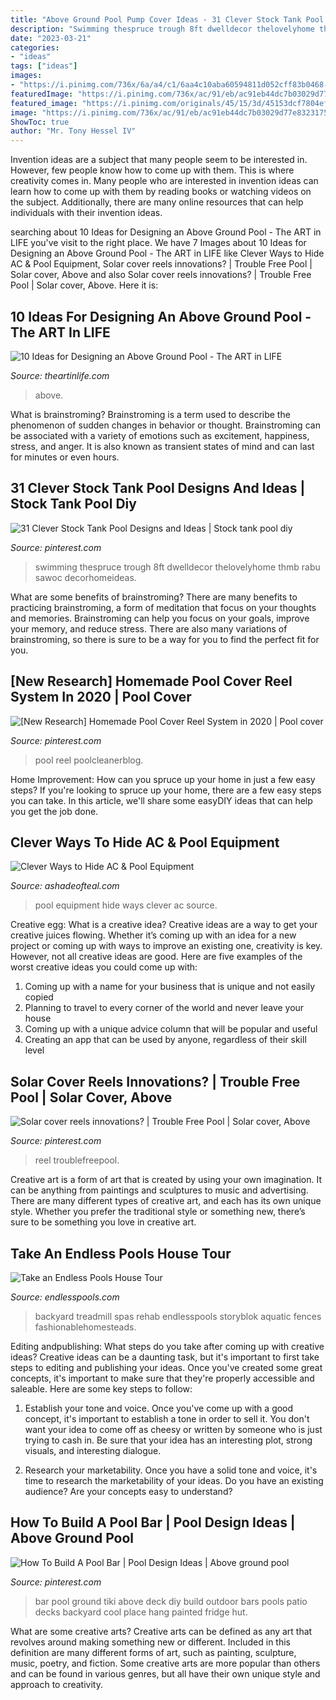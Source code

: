 ```yaml
---
title: "Above Ground Pool Pump Cover Ideas - 31 Clever Stock Tank Pool Designs And Ideas"
description: "Swimming thespruce trough 8ft dwelldecor thelovelyhome thmb rabu sawoc decorhomeideas"
date: "2023-03-21"
categories:
- "ideas"
tags: ["ideas"]
images:
- "https://i.pinimg.com/736x/6a/a4/c1/6aa4c10aba60594811d052cff83b0468--above-ground-pool-ground-pools.jpg"
featuredImage: "https://i.pinimg.com/736x/ac/91/eb/ac91eb44dc7b03029d77e83231751cec.jpg"
featured_image: "https://i.pinimg.com/originals/45/15/3d/45153dcf7804ef6dd01a999bbe96ca4b.jpg"
image: "https://i.pinimg.com/736x/ac/91/eb/ac91eb44dc7b03029d77e83231751cec.jpg"
ShowToc: true
author: "Mr. Tony Hessel IV"
---
```



Invention ideas are a subject that many people seem to be interested in. However, few people know how to come up with them. This is where creativity comes in. Many people who are interested in invention ideas can learn how to come up with them by reading books or watching videos on the subject. Additionally, there are many online resources that can help individuals with their invention ideas.

	

		
searching about 10 Ideas for Designing an Above Ground Pool - The ART in LIFE you've visit to the right place. We have 7 Images about 10 Ideas for Designing an Above Ground Pool - The ART in LIFE like Clever Ways to Hide AC &amp; Pool Equipment, Solar cover reels innovations? | Trouble Free Pool | Solar cover, Above and also Solar cover reels innovations? | Trouble Free Pool | Solar cover, Above. Here it is:
		
    
## 10 Ideas For Designing An Above Ground Pool - The ART In LIFE

<img loading=lazy src="https://theartinlife.com/wp-content/uploads/2016/07/THE-ART-IN-LIFE-POOL-6.jpg" onerror="this.onerror=null;this.src='https://tse2.mm.bing.net/th?id=OIP.CcxT1Rd19MckabfjTF0bZAHaE8&amp;pid=15.1';" alt="10 Ideas for Designing an Above Ground Pool - The ART in LIFE">

_Source: theartinlife.com_

>above. 

	

What is brainstroming?
Brainstroming is a term used to describe the phenomenon of sudden changes in behavior or thought. Brainstroming can be associated with a variety of emotions such as excitement, happiness, stress, and anger. It is also known as transient states of mind and can last for minutes or even hours.

    
## 31 Clever Stock Tank Pool Designs And Ideas | Stock Tank Pool Diy

<img loading=lazy src="https://i.pinimg.com/originals/45/15/3d/45153dcf7804ef6dd01a999bbe96ca4b.jpg" onerror="this.onerror=null;this.src='https://tse4.mm.bing.net/th?id=OIP.5CrEiEMB8R7HGjfIP_XamwHaHd&amp;pid=15.1';" alt="31 Clever Stock Tank Pool Designs and Ideas | Stock tank pool diy">

_Source: pinterest.com_

>swimming thespruce trough 8ft dwelldecor thelovelyhome thmb rabu sawoc decorhomeideas. 

	

What are some benefits of brainstroming?
There are many benefits to practicing brainstroming, a form of meditation that focus on your thoughts and memories. Brainstroming can help you focus on your goals, improve your memory, and reduce stress. There are also many variations of brainstroming, so there is sure to be a way for you to find the perfect fit for you.

    
## [New Research] Homemade Pool Cover Reel System In 2020 | Pool Cover

<img loading=lazy src="https://i.pinimg.com/originals/36/ac/d4/36acd4d62f7b33e40218c99b8e76e626.jpg" onerror="this.onerror=null;this.src='https://tse4.mm.bing.net/th?id=OIP.eknF9-IwxWIS3G4cOtrr0wHaLG&amp;pid=15.1';" alt="[New Research] Homemade Pool Cover Reel System in 2020 | Pool cover">

_Source: pinterest.com_

>pool reel poolcleanerblog. 

	

Home Improvement: How can you spruce up your home in just a few easy steps?
If you're looking to spruce up your home, there are a few easy steps you can take. In this article, we'll share some easyDIY ideas that can help you get the job done.

    
## Clever Ways To Hide AC &amp; Pool Equipment

<img loading=lazy src="https://i2.wp.com/ashadeofteal.com/wp-content/uploads/2015/07/c201b72a3553181a1d326525926f53b8.jpg?resize=682%2C1023" onerror="this.onerror=null;this.src='https://tse3.mm.bing.net/th?id=OIP.3x2tNLNiRWXRkx_6D7eguQHaLH&amp;pid=15.1';" alt="Clever Ways to Hide AC &amp; Pool Equipment">

_Source: ashadeofteal.com_

>pool equipment hide ways clever ac source. 

	

Creative egg: What is a creative idea?
Creative ideas are a way to get your creative juices flowing. Whether it’s coming up with an idea for a new project or coming up with ways to improve an existing one, creativity is key. However, not all creative ideas are good. Here are five examples of the worst creative ideas you could come up with:
1. Coming up with a name for your business that is unique and not easily copied
2. Planning to travel to every corner of the world and never leave your house
3. Coming up with a unique advice column that will be popular and useful
4. Creating an app that can be used by anyone, regardless of their skill level

    
## Solar Cover Reels Innovations? | Trouble Free Pool | Solar Cover, Above

<img loading=lazy src="https://i.pinimg.com/736x/ac/91/eb/ac91eb44dc7b03029d77e83231751cec.jpg" onerror="this.onerror=null;this.src='https://tse4.mm.bing.net/th?id=OIP.8BjssC_y6nHjnEzaRz8uAAHaFj&amp;pid=15.1';" alt="Solar cover reels innovations? | Trouble Free Pool | Solar cover, Above">

_Source: pinterest.com_

>reel troublefreepool. 

	

Creative art is a form of art that is created by using your own imagination. It can be anything from paintings and sculptures to music and advertising. There are many different types of creative art, and each has its own unique style. Whether you prefer the traditional style or something new, there’s sure to be something you love in creative art.

    
## Take An Endless Pools House Tour

<img loading=lazy src="https://8ab97256071454b7b366-6edee5a23b82737b5249633baf4833bf.ssl.cf1.rackcdn.com/img/house-tour/house-tour-deck.jpg" onerror="this.onerror=null;this.src='https://tse2.mm.bing.net/th?id=OIP.BcPkL24IpKNdZmT3ST7j3AHaFg&amp;pid=15.1';" alt="Take an Endless Pools House Tour">

_Source: endlesspools.com_

>backyard treadmill spas rehab endlesspools storyblok aquatic fences fashionablehomesteads. 

	

Editing andpublishing: What steps do you take after coming up with creative ideas?
Creative ideas can be a daunting task, but it's important to first take steps to editing and publishing your ideas. Once you've created some great concepts, it's important to make sure that they're properly accessible and saleable. Here are some key steps to follow:
1. Establish your tone and voice. Once you've come up with a good concept, it's important to establish a tone in order to sell it. You don't want your idea to come off as cheesy or written by someone who is just trying to cash in. Be sure that your idea has an interesting plot, strong visuals, and interesting dialogue.

2. Research your marketability. Once you have a solid tone and voice, it's time to research the marketability of your ideas. Do you have an existing audience? Are your concepts easy to understand?

    
## How To Build A Pool Bar | Pool Design Ideas | Above Ground Pool

<img loading=lazy src="https://i.pinimg.com/736x/6a/a4/c1/6aa4c10aba60594811d052cff83b0468--above-ground-pool-ground-pools.jpg" onerror="this.onerror=null;this.src='https://tse3.mm.bing.net/th?id=OIP.cPGUqvWvgw6arSdf78ecAwHaFf&amp;pid=15.1';" alt="How To Build A Pool Bar | Pool Design Ideas | Above ground pool">

_Source: pinterest.com_

>bar pool ground tiki above deck diy build outdoor bars pools patio decks backyard cool place hang painted fridge hut. 

	

What are some creative arts?
Creative arts can be defined as any art that revolves around making something new or different. Included in this definition are many different forms of art, such as painting, sculpture, music, poetry, and fiction. Some creative arts are more popular than others and can be found in various genres, but all have their own unique style and approach to creativity.

